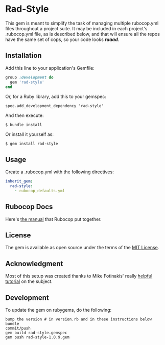 # Rad-Style

This gem is meant to simplify the task of managing multiple rubocop.yml files throughout a project suite. It may be included in each project's .rubocop.yml file, as is described below, and that will ensure all the repos have the same set of cops, so your code looks ___raaad___.

## Installation

Add this line to your application's Gemfile:

```ruby
group :development do
  gem 'rad-style'
end
```

Or, for a Ruby library, add this to your gemspec:

    spec.add_development_dependency 'rad-style'

And then execute:

    $ bundle install

Or install it yourself as:

    $ gem install rad-style

## Usage

Create a .rubocop.yml with the following directives:

```yml
inherit_gem:
  rad-style:
    - rubocop_defaults.yml
```

## Rubocop Docs
Here's [the manual](https://docs.rubocop.org/en/latest/) that Rubocop put together.

## License

The gem is available as open source under the terms of the [MIT License](https://opensource.org/licenses/MIT).

## Acknowledgment

Most of this setup was created thanks to Mike Fotinakis' really [helpful tutorial](https://blog.percy.io/share-rubocop-rules-across-all-of-your-repos-f3281fbd71f8) on the subject.

## Development
To update the gem on rubygems, do the following:
```
bump the version # in version.rb and in these instructions below
bundle
commit/push
gem build rad-style.gemspec
gem push rad-style-1.0.9.gem
```
